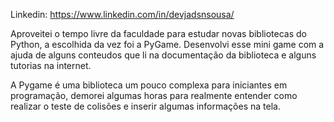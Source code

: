 Linkedin: https://www.linkedin.com/in/devjadsnsousa/

Aproveitei o tempo livre da faculdade para estudar novas bibliotecas do Python, a escolhida da vez foi a PyGame.
Desenvolvi esse mini game com a ajuda de alguns conteudos que li na documentação da biblioteca e alguns tutorias na internet.

A Pygame é uma biblioteca um pouco complexa para iniciantes em programação, demorei algumas horas para realmente entender como realizar o teste de colisões e inserir algumas informações na tela.
